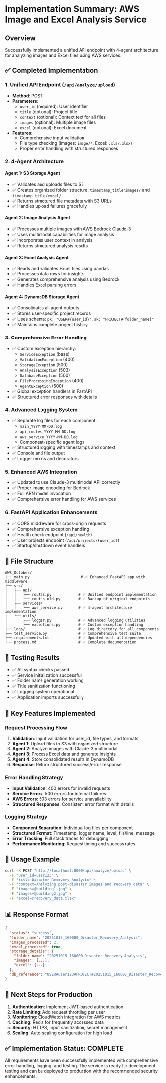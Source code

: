 # Implementation Summary: AWS Image and Excel Analysis Service

## Overview
Successfully implemented a unified API endpoint with 4-agent architecture for analyzing images and Excel files using AWS services.

## ✅ Completed Implementation

### 1. **Unified API Endpoint** (`/api/analyze/upload`)
- **Method**: POST
- **Parameters**: 
  - `user_id` (required): User identifier
  - `title` (optional): Project title
  - `context` (optional): Context text for all files
  - `images` (optional): Multiple image files
  - `excel` (optional): Excel document
- **Features**:
  - Comprehensive input validation
  - File type checking (images: `image/*`, Excel: `.xls/.xlsx`)
  - Proper error handling with structured responses

### 2. **4-Agent Architecture**

#### Agent 1: S3 Storage Agent
- ✅ Validates and uploads files to S3
- ✅ Creates organized folder structure: `timestamp_title/images/` and `timestamp_title/excel/`
- ✅ Returns structured file metadata with S3 URLs
- ✅ Handles upload failures gracefully

#### Agent 2: Image Analysis Agent
- ✅ Processes multiple images with AWS Bedrock Claude-3
- ✅ Uses multimodal capabilities for image analysis
- ✅ Incorporates user context in analysis
- ✅ Returns structured analysis results

#### Agent 3: Excel Analysis Agent
- ✅ Reads and validates Excel files using pandas
- ✅ Processes data rows for insights
- ✅ Generates comprehensive analysis using Bedrock
- ✅ Handles Excel parsing errors

#### Agent 4: DynamoDB Storage Agent
- ✅ Consolidates all agent outputs
- ✅ Stores user-specific project records
- ✅ Uses schema: `pk: "USER#{user_id}"`, `sk: "PROJECT#{folder_name}"`
- ✅ Maintains complete project history

### 3. **Comprehensive Error Handling**
- ✅ Custom exception hierarchy:
  - `ServiceException` (base)
  - `ValidationException` (400)
  - `StorageException` (500)
  - `AnalysisException` (503)
  - `DatabaseException` (500)
  - `FileProcessingException` (400)
  - `AgentException` (500)
- ✅ Global exception handlers in FastAPI
- ✅ Structured error responses with details

### 4. **Advanced Logging System**
- ✅ Separate log files for each component:
  - `main_YYYY-MM-DD.log`
  - `api_routes_YYYY-MM-DD.log`
  - `aws_service_YYYY-MM-DD.log`
  - Component-specific agent logs
- ✅ Structured logging with timestamps and context
- ✅ Console and file output
- ✅ Logger mixins and decorators

### 5. **Enhanced AWS Integration**
- ✅ Updated to use Claude-3 multimodal API correctly
- ✅ Proper image encoding for Bedrock
- ✅ Full ARN model invocation
- ✅ Comprehensive error handling for AWS services

### 6. **FastAPI Application Enhancements**
- ✅ CORS middleware for cross-origin requests
- ✅ Comprehensive exception handling
- ✅ Health check endpoint (`/api/health`)
- ✅ User projects endpoint (`/api/projects/{user_id}`)
- ✅ Startup/shutdown event handlers

## 📁 File Structure

```
AWS_October/
├── main.py                       # ✅ Enhanced FastAPI app with middleware
├── src/
│   ├── api/
│   │   ├── routes.py            # ✅ Unified endpoint implementation
│   │   └── routes_old.py        # ✅ Backup of original endpoints
│   ├── services/
│   │   └── aws_service.py       # ✅ 4-agent architecture implementation
│   └── utils/
│       ├── logger.py            # ✅ Advanced logging utilities
│       └── exceptions.py        # ✅ Custom exception handling
├── logs/                        # ✅ Log directory for all components
├── test_service.py              # ✅ Comprehensive test suite
├── requirements.txt             # ✅ Updated with all dependencies
└── process.md                   # ✅ Complete documentation
```

## 🧪 Testing Results
- ✅ All syntax checks passed
- ✅ Service initialization successful
- ✅ Folder name generation working
- ✅ Title sanitization functioning
- ✅ Logging system operational
- ✅ Application imports successfully

## 🔧 Key Features Implemented

### Request Processing Flow
1. **Validation**: Input validation for user_id, file types, and formats
2. **Agent 1**: Upload files to S3 with organized structure
3. **Agent 2**: Analyze images with Claude-3 multimodal
4. **Agent 3**: Process Excel data and generate insights
5. **Agent 4**: Store consolidated results in DynamoDB
6. **Response**: Return structured success/error response

### Error Handling Strategy
- **Input Validation**: 400 errors for invalid requests
- **Service Errors**: 500 errors for internal failures
- **AWS Errors**: 503 errors for service unavailability
- **Structured Responses**: Consistent error format with details

### Logging Strategy
- **Component Separation**: Individual log files per component
- **Structured Format**: Timestamp, logger name, level, file/line, message
- **Error Tracking**: Full stack traces for debugging
- **Performance Monitoring**: Request timing and success rates

## 🚀 Usage Example

```bash
curl -X POST "http://localhost:8000/api/analyze/upload" \
  -F "user_id=user123" \
  -F "title=Disaster Recovery Analysis" \
  -F "context=Analyzing post-disaster images and recovery data" \
  -F "images=@building1.jpg" \
  -F "images=@building2.jpg" \
  -F "excel=@recovery_data.xlsx"
```

## 📊 Response Format
```json
{
  "status": "success",
  "folder_name": "20251015_160000_Disaster_Recovery_Analysis",
  "images_processed": 2,
  "excel_processed": true,
  "storage_details": {
    "folder_name": "20251015_160000_Disaster_Recovery_Analysis",
    "images": [...],
    "excel": {...}
  },
  "db_reference": "USER#user123#PROJECT#20251015_160000_Disaster_Recovery_Analysis"
}
```

## 🔄 Next Steps for Production
1. **Authentication**: Implement JWT-based authentication
2. **Rate Limiting**: Add request throttling per user
3. **Monitoring**: CloudWatch integration for AWS metrics
4. **Caching**: Redis for frequently accessed data
5. **Security**: HTTPS, input sanitization, secret management
6. **Scaling**: Auto-scaling configuration for high load

## ✅ Implementation Status: COMPLETE
All requirements have been successfully implemented with comprehensive error handling, logging, and testing. The service is ready for development testing and can be deployed to production with the recommended security enhancements.